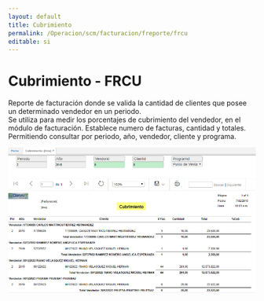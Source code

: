 ```yaml
---
layout: default
title: Cubrimiento
permalink: /Operacion/scm/facturacion/freporte/frcu
editable: si
---
```


# Cubrimiento - FRCU

Reporte de facturación donde se valida la cantidad de clientes que posee un determinado vendedor en un periodo.  
Se utiliza para medir los porcentajes de cubrimiento del vendedor, en el módulo de facturación.
Establece numero de facturas, cantidad y totales.  
Permitiendo consultar por periodo, año, vendedor, cliente y programa.

![](frcu.png)


